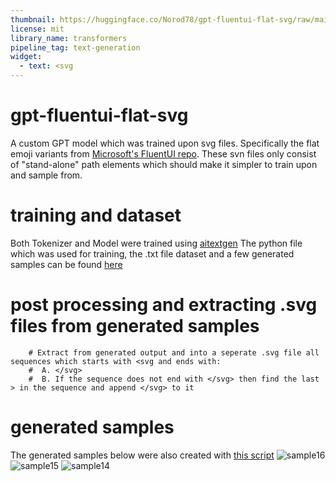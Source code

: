 ```yaml
---
thumbnail: https://huggingface.co/Norod78/gpt-fluentui-flat-svg/raw/main/train/sample16.svg
license: mit
library_name: transformers
pipeline_tag: text-generation
widget:
  - text: <svg
---
```

# gpt-fluentui-flat-svg
A custom GPT model which was trained upon svg files.
Specifically the flat emoji variants from [Microsoft's FluentUI repo](https://github.com/microsoft/fluentui-emoji). 
These svn files only consist of "stand-alone" path elements which should make it simpler to train upon and sample from.

# training and dataset
Both Tokenizer and Model were trained using [aitextgen](https://docs.aitextgen.io/)
The python file which was used for training, the .txt file dataset and a few generated samples can be found [here](https://huggingface.co/Norod78/gpt-fluentui-flat-svg/tree/main/train)

# post processing and extracting .svg files from generated samples

```
    # Extract from generated output and into a seperate .svg file all sequences which starts with <svg and ends with:
    #  A. </svg>
    #  B. If the sequence does not end with </svg> then find the last > in the sequence and append </svg> to it
```

# generated samples
The generated samples below were also created with [this script](https://huggingface.co/Norod78/gpt-fluentui-flat-svg/blob/main/train/atg_train.py)
![sample16](https://huggingface.co/Norod78/gpt-fluentui-flat-svg/raw/main/train/sample16.svg)
![sample15](https://huggingface.co/Norod78/gpt-fluentui-flat-svg/raw/main/train/sample15.svg) 
![sample14](https://huggingface.co/Norod78/gpt-fluentui-flat-svg/raw/main/train/sample14.svg)
